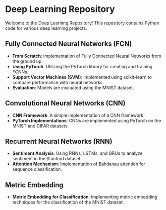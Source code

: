 # Deep Learning Repository

Welcome to the Deep Learning Repository! This repository contains Python code for various deep learning projects.


## Fully Connected Neural Networks (FCN)
- **From Scratch**: Implementation of Fully Connected Neural Networks from the ground up.
- **Using PyTorch**: Utilizing the PyTorch library for creating and training FCNNs.
- **Support Vector Machines (SVM)**: Implemented using scikit-learn to compare performance with neural networks.
- **Evaluation**: Models are evaluated using the MNIST dataset.

## Convolutional Neural Networks (CNN)
- **CNN Framework**: A simple implementation of a CNN framework.
- **PyTorch Implementations**: CNNs are implemented using PyTorch on the MNIST and CIFAR datasets.

## Recurrent Neural Networks (RNN)
- **Sentiment Analysis**: Using RNNs, LSTMs, and GRUs to analyze sentiment in the Stanford dataset.
- **Attention Mechanism**: Implementation of Bahdanau attention for sequence classification.

## Metric Embedding
- **Metric Embedding for Classification**: Implementing metric embedding techniques for the classification of the MNIST dataset.
